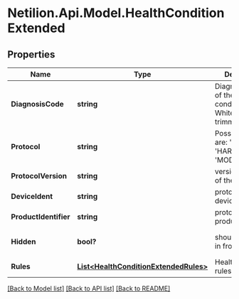 # Netilion.Api.Model.HealthConditionExtended
## Properties

Name | Type | Description | Notes
------------ | ------------- | ------------- | -------------
**DiagnosisCode** | **string** | Diagnosis code of the health condition. Whitespaces are trimmed | 
**Protocol** | **string** | Possible values are: &#x27;PROFIBUS&#x27;, &#x27;HART&#x27; and &#x27;MODBUS&#x27;. | [optional] 
**ProtocolVersion** | **string** | version number of the protocol | [optional] 
**DeviceIdent** | **string** | protocol specific device_ident | [optional] 
**ProductIdentifier** | **string** | protocol specific product_identifier | [optional] 
**Hidden** | **bool?** | should be hidden in frontend | [optional] [default to false]
**Rules** | [**List&lt;HealthConditionExtendedRules&gt;**](HealthConditionExtendedRules.md) | Health condition rules. | [optional] 

[[Back to Model list]](../README.md#documentation-for-models) [[Back to API list]](../README.md#documentation-for-api-endpoints) [[Back to README]](../README.md)

